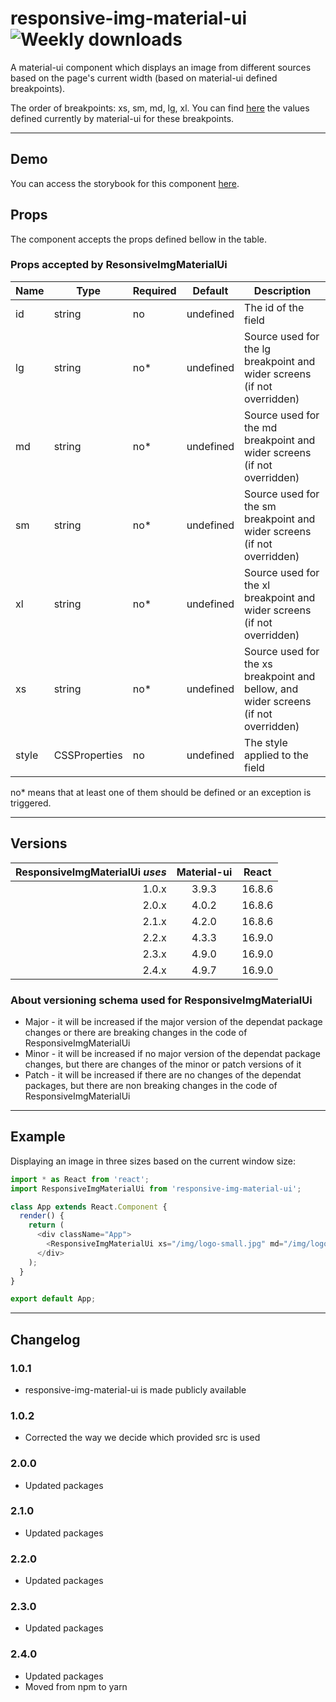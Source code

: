 # responsive-img-material-ui ![Weekly downloads](https://img.shields.io/npm/dw/responsive-img-material-ui 'Weekly downloads')

A material-ui component which displays an image from different sources based on the page's current width (based on material-ui defined breakpoints).

The order of breakpoints: xs, sm, md, lg, xl. You can find [here](https://material-ui.com/layout/breakpoints) the values defined currently by material-ui for these breakpoints.

---

## Demo

You can access the storybook for this component [here](https://iulian-radu-at.github.io/responsive-img-material-ui/).

## Props

The component accepts the props defined bellow in the table.

### Props accepted by ResonsiveImgMaterialUi

| Name  | Type          | Required | Default   | Description                                                                         |
| ----- | ------------- | -------- | --------- | ----------------------------------------------------------------------------------- |
| id    | string        | no       | undefined | The id of the field                                                                 |
| lg    | string        | no\*     | undefined | Source used for the lg breakpoint and wider screens (if not overridden)             |
| md    | string        | no\*     | undefined | Source used for the md breakpoint and wider screens (if not overridden)             |
| sm    | string        | no\*     | undefined | Source used for the sm breakpoint and wider screens (if not overridden)             |
| xl    | string        | no\*     | undefined | Source used for the xl breakpoint and wider screens (if not overridden)             |
| xs    | string        | no\*     | undefined | Source used for the xs breakpoint and bellow, and wider screens (if not overridden) |
| style | CSSProperties | no       | undefined | The style applied to the field                                                      |

no\* means that at least one of them should be defined or an exception is triggered.

---

## Versions

| ResponsiveImgMaterialUi _uses_ | Material-ui | React  |
| -----------------------------: | :---------: | :----: |
|                          1.0.x |    3.9.3    | 16.8.6 |
|                          2.0.x |    4.0.2    | 16.8.6 |
|                          2.1.x |    4.2.0    | 16.8.6 |
|                          2.2.x |    4.3.3    | 16.9.0 |
|                          2.3.x |    4.9.0    | 16.9.0 |
|                          2.4.x |    4.9.7    | 16.9.0 |

### About versioning schema used for ResponsiveImgMaterialUi

- Major - it will be increased if the major version of the dependat package changes or there are breaking changes in the code of ResponsiveImgMaterialUi
- Minor - it will be increased if no major version of the dependat package changes, but there are changes of the minor or patch versions of it
- Patch - it will be increased if there are no changes of the dependat packages, but there are non breaking changes in the code of ResponsiveImgMaterialUi

---

## Example

Displaying an image in three sizes based on the current window size:

```js
import * as React from 'react';
import ResponsiveImgMaterialUi from 'responsive-img-material-ui';

class App extends React.Component {
  render() {
    return (
      <div className="App">
        <ResponsiveImgMaterialUi xs="/img/logo-small.jpg" md="/img/logo-medium.jpg" lg="/img/logo-large.jpg" />
      </div>
    );
  }
}

export default App;
```

---

## Changelog

### 1.0.1

- responsive-img-material-ui is made publicly available

### 1.0.2

- Corrected the way we decide which provided src is used

### 2.0.0

- Updated packages

### 2.1.0

- Updated packages

### 2.2.0

- Updated packages

### 2.3.0

- Updated packages

### 2.4.0

- Updated packages
- Moved from npm to yarn
